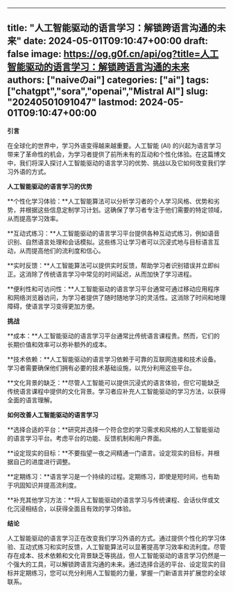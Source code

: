 
---
title: "人工智能驱动的语言学习：解锁跨语言沟通的未来"
date: 2024-05-01T09:10:47+00:00
draft: false
image: https://og.g0f.cn/api/og?title=人工智能驱动的语言学习：解锁跨语言沟通的未来
authors: ["naiveのai"]
categories: ["ai"]
tags: ["chatgpt","sora","openai","Mistral AI"]
slug: "20240501091047"
lastmod: 2024-05-01T09:10:47+00:00
---
**引言**

在全球化的世界中，学习外语变得越来越重要。人工智能 (AI) 的兴起为语言学习带来了革命性的机会，为学习者提供了前所未有的互动和个性化体验。在这篇博文中，我们将深入探讨人工智能驱动的语言学习的优势、挑战以及它如何改变我们学习外语的方式。

**人工智能驱动的语言学习的优势**

**个性化学习体验：**人工智能算法可以分析学习者的个人学习风格、优势和劣势，并根据这些信息定制学习计划。这确保了学习者专注于他们需要的特定领域，从而提高学习效率。

**互动式练习：**人工智能驱动的语言学习平台提供各种互动式练习，例如语音识别、自然语言处理和会话模拟。这些练习让学习者可以沉浸式地与目标语言互动，从而提高他们的流利度和信心。

**实时反馈：**人工智能算法可以提供实时反馈，帮助学习者识别错误并立即纠正。这消除了传统语言学习中常见的时间延迟，从而加快了学习进程。

**便利性和可访问性：**人工智能驱动的语言学习平台通常可通过移动应用程序和网络浏览器访问，为学习者提供了随时随地学习的灵活性。这消除了时间和地理障碍，使语言学习变得更加方便。

**挑战**

**成本：**人工智能驱动的语言学习平台通常比传统语言课程贵。然而，它们的长期价值和效率可以弥补额外的成本。

**技术依赖：**人工智能驱动的语言学习依赖于可靠的互联网连接和技术设备。学习者需要确保他们拥有必要的技术基础设施，以充分利用这些平台。

**文化背景的缺乏：**尽管人工智能可以提供沉浸式的语言体验，但它可能缺乏传统语言课程中提供的文化背景。学习者应补充人工智能驱动的学习方法，以获得全面的语言理解。

**如何改善人工智能驱动的语言学习**

**选择合适的平台：**研究并选择一个符合您的学习需求和风格的人工智能驱动的语言学习平台。考虑平台的功能、反馈机制和用户界面。

**设定现实的目标：**不要指望一夜之间精通一门语言。设定现实的目标，并根据自己的进度进行调整。

**定期练习：**语言学习是一个持续的过程。定期练习，即使是短时间，也有助于巩固知识并提高流利度。

**补充其他学习方法：**将人工智能驱动的语言学习与传统课程、会话伙伴或文化沉浸相结合，以获得全面且有效的学习体验。

**结论**

人工智能驱动的语言学习正在改变我们学习外语的方式。通过提供个性化的学习体验、互动式练习和实时反馈，人工智能算法可以显著提高学习效率和流利度。尽管存在成本、技术依赖和文化背景缺乏等挑战，但人工智能驱动的语言学习仍然是一个强大的工具，可以解锁跨语言沟通的未来。通过选择合适的平台、设定现实的目标并定期练习，您可以充分利用人工智能的力量，掌握一门新语言并扩展您的全球联系。